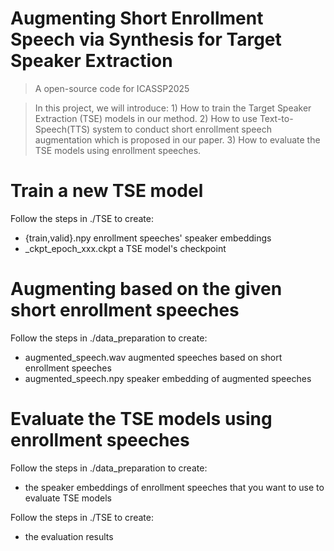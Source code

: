 # Augmenting Short Enrollment Speech via Synthesis for Target Speaker Extraction
> A open-source code for ICASSP2025

> In this project, we will introduce: 1) How to train the Target Speaker Extraction (TSE) models in our method. 2) How to use Text-to-Speech(TTS) system to conduct short enrollment speech augmentation which is proposed in our paper. 3) How to evaluate the TSE models using enrollment speeches.

# Train a new TSE model
Follow the steps in ./TSE to create:
- {train,valid}.npy enrollment speeches' speaker embeddings
- _ckpt_epoch_xxx.ckpt a TSE model's checkpoint

# Augmenting based on the given short enrollment speeches
Follow the steps in ./data_preparation to create:
- augmented_speech.wav augmented speeches based on short enrollment speeches
- augmented_speech.npy speaker embedding of augmented speeches

# Evaluate the TSE models using enrollment speeches
Follow the steps in ./data_preparation to create:
- the speaker embeddings of enrollment speeches that you want to use to evaluate TSE models

Follow the steps in ./TSE to create:
- the evaluation results